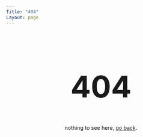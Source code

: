 ```yaml
---
Title: "404"
Layout: page
---
```

<div class="center-ver-hor">
<h1 style="text-align: center; font-size: 80px">404</h1>
<p style="text-align: center">
    nothing to see here, <a href="/">go back</a>.
</p>
</div>